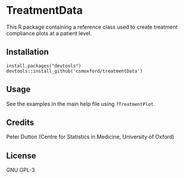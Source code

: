 # TreatmentData

This R package containing a reference class used to create treatment compliance plots at a patient level. 

## Installation

	install.packages("devtools")
	devtools::install_github('csmoxford/treatmentData')

## Usage

See the examples in the main help file using `?TreatmentPlot`.

## Credits
Peter Dutton (Centre for Statistics in Medicine, University of Oxford)

## License
GNU GPL-3
